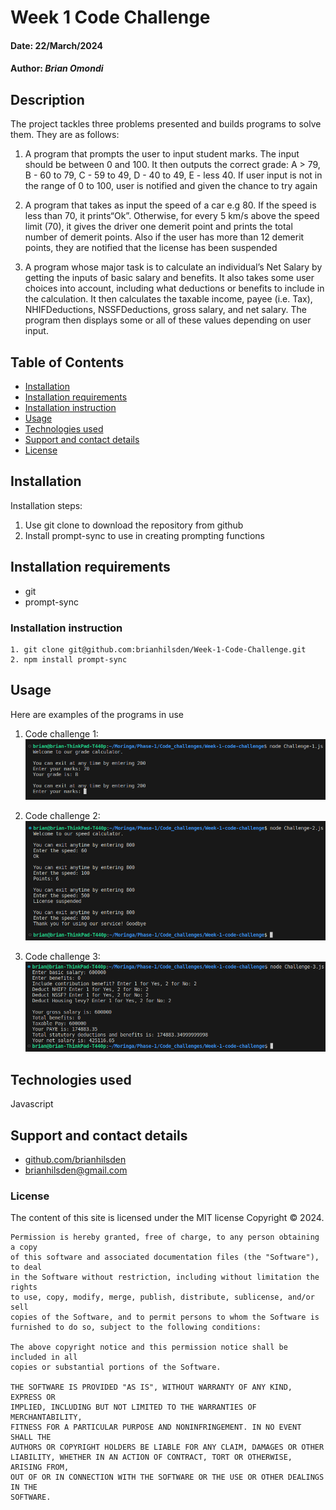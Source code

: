 # Week 1 Code Challenge
#### Date: 22/March/2024

#### Author: *Brian Omondi*

## Description
The project tackles three problems presented and builds programs to solve them. They are as follows:
1. A program that prompts the user to input student marks. The input should be between 0 and 100. It then outputs the correct grade: A > 79, B - 60 to 79, C -  59 to 49, D - 40 to 49, E - less 40. If user input is not in the range of 0 to 100, user is notified and given the chance to try again 

2. A program that takes as input the speed of a car e.g 80. If the speed is less than 70, it prints“Ok”. Otherwise, for every 5 km/s above the speed limit (70), it gives the driver one demerit point and prints the total number of demerit points. Also if the user has more than 12 demerit points, they are notified that the license has been suspended

3. A program whose major task is to calculate an individual’s Net Salary by getting the inputs of basic salary and benefits. It also takes some user choices into account, including what deductions or benefits to include in the calculation. It then calculates the taxable income, payee (i.e. Tax), NHIFDeductions, NSSFDeductions, gross salary, and net salary. The program then displays some or all of these values depending on user input.

## Table of Contents
- [Installation](#installation)
- [Installation requirements](#installation-requirements)
- [Installation instruction](#installation-instruction)
- [Usage](#usage)
- [Technologies used](#technologies-used)
- [Support and contact details](#support-and-contact-details)
- [License](#license)


## Installation
Installation steps:
1. Use git clone to download the repository from github
2. Install prompt-sync to use in creating prompting functions

## Installation requirements
- git
- prompt-sync

### Installation instruction
```
1. git clone git@github.com:brianhilsden/Week-1-Code-Challenge.git
2. npm install prompt-sync 
```
## Usage
Here are examples of the programs in use
1. Code challenge 1:
    ![challenge-1-screenshot](/assets/images/Screenshot%20from%202024-03-23%2023-32-00.png)

2. Code challenge 2:
    ![challenge-2-screenshot](/assets/images/Screenshot%20from%202024-03-23%2023-36-13.png)

3. Code challenge 3:
    ![challenge-3-screenshot](/assets/images/Screenshot%20from%202024-03-24%2013-11-54.png)
## Technologies used
Javascript

## Support and contact details
- [github.com/brianhilsden](github.com/brianhilsden)
- brianhilsden@gmail.com
### License
The content of this site is licensed under the MIT license
Copyright &copy; 2024.
```
Permission is hereby granted, free of charge, to any person obtaining a copy
of this software and associated documentation files (the "Software"), to deal
in the Software without restriction, including without limitation the rights
to use, copy, modify, merge, publish, distribute, sublicense, and/or sell
copies of the Software, and to permit persons to whom the Software is
furnished to do so, subject to the following conditions:

The above copyright notice and this permission notice shall be included in all
copies or substantial portions of the Software.

THE SOFTWARE IS PROVIDED "AS IS", WITHOUT WARRANTY OF ANY KIND, EXPRESS OR
IMPLIED, INCLUDING BUT NOT LIMITED TO THE WARRANTIES OF MERCHANTABILITY,
FITNESS FOR A PARTICULAR PURPOSE AND NONINFRINGEMENT. IN NO EVENT SHALL THE
AUTHORS OR COPYRIGHT HOLDERS BE LIABLE FOR ANY CLAIM, DAMAGES OR OTHER
LIABILITY, WHETHER IN AN ACTION OF CONTRACT, TORT OR OTHERWISE, ARISING FROM,
OUT OF OR IN CONNECTION WITH THE SOFTWARE OR THE USE OR OTHER DEALINGS IN THE
SOFTWARE.
```

